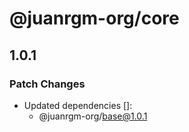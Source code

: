 # @juanrgm-org/core

## 1.0.1
### Patch Changes

- Updated dependencies []:
  - @juanrgm-org/base@1.0.1
